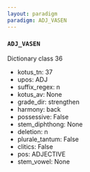 ```yaml
---
layout: paradigm
paradigm: ADJ_VASEN
---
```

### ` ADJ_VASEN `

Dictionary class 36
* kotus_tn: 37
* upos: ADJ
* suffix_regex: n
* kotus_av: None
* grade_dir: strengthen
* harmony: back
* possessive: False
* stem_diphthong: None
* deletion: n
* plurale_tantum: False
* clitics: False
* pos: ADJECTIVE
* stem_vowel: None
